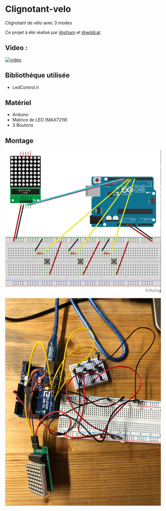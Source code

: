 # Clignotant-velo
Clignotant de vélo avec 3 modes

Ce projet à été réalisé par [@siham](https://github.com/siham87) et [@wildcat](https://github.com/wildcat7534)

## Video :
[![video](https://img.youtube.com/vi/G3SG6fjiBdg/0.jpg)](https://www.youtube.com/watch?v=G3SG6fjiBdg)


## **Bibliothéque utilisée**
+ LedControl.h

## **Matériel**
+ Arduino
+ Matrice de LED (MAX7219)
+ 3 Boutons

## **Montage**

![schema : ](diagram.jpg)

![photo: ](photo1.jpg)
